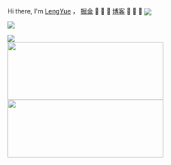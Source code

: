 
Hi there, I'm <a href="https://juejin.cn/user/4212984286281870">LengYue</a> ，  <a href="https://juejin.im/user/4212984286281870">掘金</a>  👋 👋 👋 <a href="https://apkdv.com/">博客</a>  👋 👋 👋  <img align="center" src="https://komarev.com/ghpvc/?username=appdev" />


![](https://github-readme-stats.vercel.app/api?username=appdev&show_icons=true&bg_color=30,e96443,904e95&title_color=fff&text_color=fff&icon_color=79ff97&include_all_commits=true?&hide=prs)

  <div>
  <a href="https://github.com/appdev">
    <img align="center" src="https://github-readme-stats.vercel.app/api/top-langs/?username=appdev&layout=compact" />
  </a>
</div>
  
<div class="wrap" style="overflow-x: auto;overflow-y: hidden; ">  
  
  <a href="https://github.com/appdev/FlutterToast">
  <img align="center" src="https://github-readme-stats.vercel.app/api/pin/?username=appdev&repo=FlutterToast" width = 350px height = 130px/>
</a>

<a href="https://github.com/appdev/MVVMFast">
  <img align="center" src="https://github-readme-stats.vercel.app/api/pin/?username=appdev&repo=MVVMFast" width = 350px  height = 130px/>
</a>
</div>
